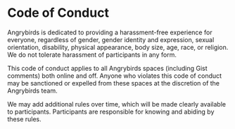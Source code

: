 # Code of Conduct

Angrybirds is dedicated to providing a harassment-free experience for everyone, regardless of gender, gender identity and expression, sexual orientation, disability, physical appearance, body size, age, race, or religion. We do not tolerate harassment of participants in any form.

This code of conduct applies to all Angrybirds spaces (including Gist comments) both online and off. Anyone who violates this code of conduct may be sanctioned or expelled from these spaces at the discretion of the Angrybirds team.

We may add additional rules over time, which will be made clearly available to participants. Participants are responsible for knowing and abiding by these rules.